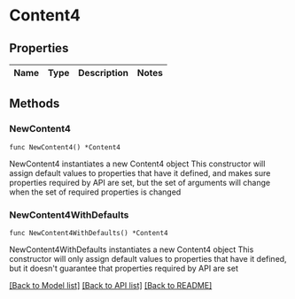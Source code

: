 # Content4

## Properties

Name | Type | Description | Notes
------------ | ------------- | ------------- | -------------

## Methods

### NewContent4

`func NewContent4() *Content4`

NewContent4 instantiates a new Content4 object
This constructor will assign default values to properties that have it defined,
and makes sure properties required by API are set, but the set of arguments
will change when the set of required properties is changed

### NewContent4WithDefaults

`func NewContent4WithDefaults() *Content4`

NewContent4WithDefaults instantiates a new Content4 object
This constructor will only assign default values to properties that have it defined,
but it doesn't guarantee that properties required by API are set


[[Back to Model list]](../README.md#documentation-for-models) [[Back to API list]](../README.md#documentation-for-api-endpoints) [[Back to README]](../README.md)


